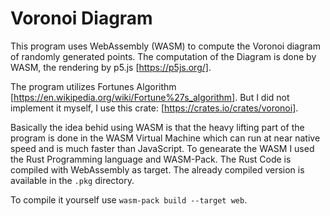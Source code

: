 # Voronoi Diagram

This program uses WebAssembly (WASM) to compute the Voronoi diagram of randomly generated points.
The computation of the Diagram is done by WASM, the rendering by p5.js [https://p5js.org/].

The program utilizes Fortunes Algorithm [https://en.wikipedia.org/wiki/Fortune%27s_algorithm].
But I did not implement it myself, I use this crate: [https://crates.io/crates/voronoi].

Basically the idea behid using WASM is that the heavy lifting part of the program is done in the WASM Virtual Machine which can run at near
native speed and is much faster than JavaScript. To genearate the WASM I used the Rust Programming language and WASM-Pack. The Rust Code is compiled with WebAssembly as target.
The already compiled version is available in the `.pkg` directory.

To compile it yourself use `wasm-pack build --target web`.